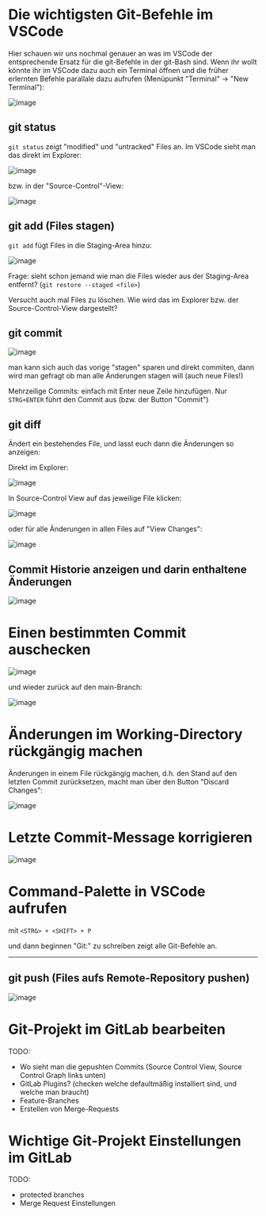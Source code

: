 # Die wichtigsten Git-Befehle im VSCode

Hier schauen wir uns nochmal genauer an was im VSCode der entsprechende Ersatz für die git-Befehle in der git-Bash sind.
Wenn ihr wollt könnte ihr im VSCode dazu auch ein Terminal öffnen und die früher erlernten Befehle parallale dazu aufrufen (Menüpunkt "Terminal" -> "New Terminal"):

![image](https://github.com/user-attachments/assets/d5acd4c1-8a06-45e5-8566-be3dc9c8f35a)


## git status

`git status` zeigt "modified" und "untracked" Files an. Im VSCode sieht man das direkt im Explorer:

![image](https://github.com/user-attachments/assets/92105327-2499-47ef-83b2-b7b96bf4e82a)

bzw. in der "Source-Control"-View:

![image](https://github.com/user-attachments/assets/b89da7e9-0584-4a5c-b2d0-62ee5c78314f)


## git add (Files stagen)

`git add` fügt Files in die Staging-Area hinzu:

![image](https://github.com/user-attachments/assets/02173725-327b-4176-8674-1deaf98ff0f0)

Frage: sieht schon jemand wie man die Files wieder aus der Staging-Area entfernt? (`git restore --staged <file>`)

Versucht auch mal Files zu löschen. Wie wird das im Explorer bzw. der Source-Control-View dargestellt?

## git commit

![image](https://github.com/user-attachments/assets/2186d94d-abce-4805-a474-2594640952ff)

man kann sich auch das vorige "stagen" sparen und direkt commiten, dann wird man gefragt ob man alle Änderungen stagen will (auch neue Files!)

Mehrzeilige Commits: einfach mit Enter neue Zeile hinzufügen. Nur `STRG+ENTER` führt den Commit aus (bzw. der Button "Commit")

## git diff

Ändert ein bestehendes File, und lasst euch dann die Änderungen so anzeigen:

Direkt im Explorer:

![image](https://github.com/user-attachments/assets/42cfd755-43de-44bd-9b78-728304826efa)

In Source-Control View auf das jeweilige File klicken:

![image](https://github.com/user-attachments/assets/da95fcd4-7275-403c-a5da-cd3505bb3876)

oder für alle Änderungen in allen Files auf "View Changes":

![image](https://github.com/user-attachments/assets/ea50bb52-e4cf-4bc2-8664-7a5ac6c62035)


## Commit Historie anzeigen und darin enthaltene Änderungen

![image](https://github.com/user-attachments/assets/543e429e-ace7-4ebc-a5a9-757b9e96af03)

# Einen bestimmten Commit auschecken

![image](https://github.com/user-attachments/assets/4d03c187-edba-4c75-a777-1d79d6ea74ba)

und wieder zurück auf den main-Branch:

![image](https://github.com/user-attachments/assets/588c4343-c6d7-4c1b-a8cf-d81ebe98c1e5)

# Änderungen im Working-Directory rückgängig machen

Änderungen in einem File rückgängig machen, d.h. den Stand auf den letzten Commit zurücksetzen, macht man über den Button "Discard Changes":

![image](https://github.com/user-attachments/assets/26deb930-6f2b-4bfa-8a3d-46689e5dd424)

# Letzte Commit-Message korrigieren

![image](https://github.com/user-attachments/assets/5556f665-f3a4-4ad7-8668-2aedfeebab8d)


# Command-Palette in VSCode aufrufen

mit `<STRG> + <SHIFT> + P`

und dann beginnen "Git:" zu schreiben zeigt alle Git-Befehle an.


----------------------

## git push (Files aufs Remote-Repository pushen)

![image](https://github.com/user-attachments/assets/78ca1a82-7db5-4a4f-9fa0-4528e0dfdaa9)

# Git-Projekt im GitLab bearbeiten

TODO:

- Wo sieht man die gepushten Commits (Source Control View, Source Control Graph links unten)
- GitLab Plugins? (checken welche defaultmäßig installiert sind, und welche man braucht)
- Feature-Branches
- Erstellen von Merge-Requests

# Wichtige Git-Projekt Einstellungen im GitLab

TODO:

- protected branches
- Merge Request Einstellungen
